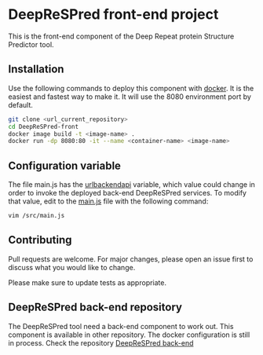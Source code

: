 # DeepReSPred front-end project

This is the front-end component of the Deep Repeat protein Structure Predictor tool.

## Installation

Use the following commands to deploy this component with  [docker](https://www.docker.com/). It is the easiest and fastest way to make it. It will use the 8080 environment port by default.

```bash
git clone <url_current_repository>
cd DeepReSPred-front
docker image build -t <image-name> .
docker run -dp 8080:80 -it --name <container-name> <image-name>
```

## Configuration variable

The file main.js has the [urlbackendapi]() variable, which value could change in order to invoke the deployed back-end DeepReSPred services. To modify that value, edit to the [main.js]() file with the following command:

```bash
vim /src/main.js
```

## Contributing
Pull requests are welcome. For major changes, please open an issue first to discuss what you would like to change.

Please make sure to update tests as appropriate.

## DeepReSPred back-end repository

The DeepReSPred tool need a back-end component to work out. This component is available in other repository. The docker configuration is still in process. Check the repository 
[DeepReSPred back-end](https://github.com/SolangePalominoSol123/DeepReSPred2-backend)
